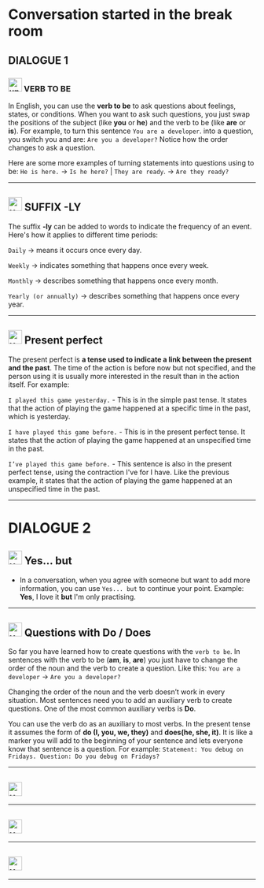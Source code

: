 # Conversation started in the break room

## DIALOGUE 1

###  <img width="28" height="28" src="https://img.icons8.com/emoji/28/united-kingdom-emoji.png" alt="united-kingdom-emoji"/> VERB TO BE

In English, you can use the **verb to be** to ask questions about feelings, states, or conditions. When you want to ask such questions, you just swap the positions of the subject (like **you** or **he**) and the verb to be (like **are** or **is**). For example, to turn this sentence `You are a developer`. into a question, you switch you and are: `Are you a developer?` Notice how the order changes to ask a question.

Here are some more examples of turning statements into questions using to be: `He is here.` -> `Is he here?` | `They are ready`. -> `Are they ready?`

---

##  <img width="28" height="28" src="https://img.icons8.com/emoji/28/united-kingdom-emoji.png" alt="united-kingdom-emoji"/>  SUFFIX -LY

The suffix **-ly** can be added to words to indicate the frequency of an event. Here's how it applies to different time periods:

`Daily` -> means it occurs once every day.

`Weekly` -> indicates something that happens once every week.

`Monthly` -> describes something that happens once every month.

`Yearly (or annually)` ->  describes something that happens once every year.

---

## <img width="28" height="28" src="https://img.icons8.com/emoji/28/united-kingdom-emoji.png" alt="united-kingdom-emoji"/>  Present perfect

The present perfect is **a tense used to indicate a link between the present and the past**. The time of the action is before now but not specified, and the person using it is usually more interested in the result than in the action itself. For example:

`I played this game yesterday.` - This is in the simple past tense. It states that the action of playing the game happened at a specific time in the past, which is yesterday.

`I have played this game before.` - This is in the present perfect tense. It states that the action of playing the game happened at an unspecified time in the past.

`I’ve played this game before.` - This sentence is also in the present perfect tense, using the contraction I've for I have. Like the previous example, it states that the action of playing the game happened at an unspecified time in the past.

---

# DIALOGUE 2

## <img width="28" height="28" src="https://img.icons8.com/emoji/28/united-kingdom-emoji.png" alt="united-kingdom-emoji"/> Yes... but

- In a conversation, when you agree with someone but want to add more information, you can use `Yes... but` to continue your point. Example: **Yes**, I love it **but** I'm only practising.

---


## <img width="28" height="28" src="https://img.icons8.com/emoji/28/united-kingdom-emoji.png" alt="united-kingdom-emoji"/> Questions with Do / Does

So far you have learned how to create questions with the `verb to be`. In sentences with the verb to be (**am**, **is**, **are**) you just have to change the order of the noun and the verb to create a question. Like this: `You are a developer` -> `Are you a developer?`

Changing the order of the noun and the verb doesn’t work in every situation. Most sentences need you to add an auxiliary verb to create questions. One of the most common auxiliary verbs is **Do**.

You can use the verb do as an auxiliary to most verbs. In the present tense it assumes the form of **do (I, you, we, they)** and **does(he, she, it)**. It is like a marker you will add to the beginning of your sentence and lets everyone know that sentence is a question. For example: `Statement: You debug on Fridays. Question: Do you debug on Fridays?`

---


## <img width="28" height="28" src="https://img.icons8.com/emoji/28/united-kingdom-emoji.png" alt="united-kingdom-emoji"/>

---


## <img width="28" height="28" src="https://img.icons8.com/emoji/28/united-kingdom-emoji.png" alt="united-kingdom-emoji"/>

---


## <img width="28" height="28" src="https://img.icons8.com/emoji/28/united-kingdom-emoji.png" alt="united-kingdom-emoji"/>

---